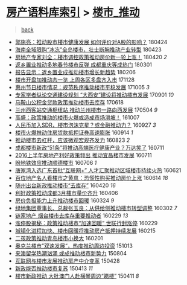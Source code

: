 [房产语料库索引](../../README.md)  > [楼市_推动](楼市_推动.md)
====
> [back](../README.md)

- [郭施亮：推动股市楼市健康发展 如何评价对A股的影响？](http://jkwz.applinzi.com/ittc/7095473491900105744.html#%E9%83%AD%E6%96%BD%E4%BA%AE%EF%BC%9A%E6%8E%A8%E5%8A%A8%E8%82%A1%E5%B8%82%E6%A5%BC%E5%B8%82%E5%81%A5%E5%BA%B7%E5%8F%91%E5%B1%95+%E5%A6%82%E4%BD%95%E8%AF%84%E4%BB%B7%E5%AF%B9A%E8%82%A1%E7%9A%84%E5%BD%B1%E5%93%8D%EF%BC%9F) 180424  
- [海南全域限购“冰冻”全岛楼市，壮士断腕推动产业转型](http://jkwz.applinzi.com/ittc/7095507650454488071.html#%E6%B5%B7%E5%8D%97%E5%85%A8%E5%9F%9F%E9%99%90%E8%B4%AD%E2%80%9C%E5%86%B0%E5%86%BB%E2%80%9D%E5%85%A8%E5%B2%9B%E6%A5%BC%E5%B8%82%EF%BC%8C%E5%A3%AE%E5%A3%AB%E6%96%AD%E8%85%95%E6%8E%A8%E5%8A%A8%E4%BA%A7%E4%B8%9A%E8%BD%AC%E5%9E%8B) 180423  
- [房地产专家刘全：楼市调控政策推动房价新一轮上涨！](http://jkwz.applinzi.com/ittc/7093967197577937926.html#%E6%88%BF%E5%9C%B0%E4%BA%A7%E4%B8%93%E5%AE%B6%E5%88%98%E5%85%A8%EF%BC%9A%E6%A5%BC%E5%B8%82%E8%B0%83%E6%8E%A7%E6%94%BF%E7%AD%96%E6%8E%A8%E5%8A%A8%E6%88%BF%E4%BB%B7%E6%96%B0%E4%B8%80%E8%BD%AE%E4%B8%8A%E6%B6%A8%EF%BC%81) 180420 *2* 
- [返乡置业推动多地春节楼市反弹 成都重庆等成热门](http://jkwz.applinzi.com/ittc/7075449944867865616.html#%E8%BF%94%E4%B9%A1%E7%BD%AE%E4%B8%9A%E6%8E%A8%E5%8A%A8%E5%A4%9A%E5%9C%B0%E6%98%A5%E8%8A%82%E6%A5%BC%E5%B8%82%E5%8F%8D%E5%BC%B9+%E6%88%90%E9%83%BD%E9%87%8D%E5%BA%86%E7%AD%89%E6%88%90%E7%83%AD%E9%97%A8) 180301  
- [报告显示：返乡置业成推动楼市增长新趋势](http://jkwz.applinzi.com/ittc/7067012372898513930.html#%E6%8A%A5%E5%91%8A%E6%98%BE%E7%A4%BA%EF%BC%9A%E8%BF%94%E4%B9%A1%E7%BD%AE%E4%B8%9A%E6%88%90%E6%8E%A8%E5%8A%A8%E6%A5%BC%E5%B8%82%E5%A2%9E%E9%95%BF%E6%96%B0%E8%B6%8B%E5%8A%BF) 180206  
- [楼市开盘加推动态一览 上周各区多盘齐入市](http://jkwz.applinzi.com/ittc/7040918378875716624.html#%E6%A5%BC%E5%B8%82%E5%BC%80%E7%9B%98%E5%8A%A0%E6%8E%A8%E5%8A%A8%E6%80%81%E4%B8%80%E8%A7%88+%E4%B8%8A%E5%91%A8%E5%90%84%E5%8C%BA%E5%A4%9A%E7%9B%98%E9%BD%90%E5%85%A5%E5%B8%82) 171128  
- [惠州节日楼市情况：规范秩序推动楼市平稳发展](http://jkwz.applinzi.com/ittc/7020890967593452561.html#%E6%83%A0%E5%B7%9E%E8%8A%82%E6%97%A5%E6%A5%BC%E5%B8%82%E6%83%85%E5%86%B5%EF%BC%9A%E8%A7%84%E8%8C%83%E7%A7%A9%E5%BA%8F%E6%8E%A8%E5%8A%A8%E6%A5%BC%E5%B8%82%E5%B9%B3%E7%A8%B3%E5%8F%91%E5%B1%95) 171005 *3* 
- [专家学者纵论交通建设规划 “大西安”建设将推动楼市发展](http://jkwz.applinzi.com/ittc/7008243144364393488.html#%E4%B8%93%E5%AE%B6%E5%AD%A6%E8%80%85%E7%BA%B5%E8%AE%BA%E4%BA%A4%E9%80%9A%E5%BB%BA%E8%AE%BE%E8%A7%84%E5%88%92+%E2%80%9C%E5%A4%A7%E8%A5%BF%E5%AE%89%E2%80%9D%E5%BB%BA%E8%AE%BE%E5%B0%86%E6%8E%A8%E5%8A%A8%E6%A5%BC%E5%B8%82%E5%8F%91%E5%B1%95) 170901 *10* 
- [马鞍山公积金贷款政策推动楼市去库存](http://jkwz.applinzi.com/ittc/6980567281510646789.html#%E9%A9%AC%E9%9E%8D%E5%B1%B1%E5%85%AC%E7%A7%AF%E9%87%91%E8%B4%B7%E6%AC%BE%E6%94%BF%E7%AD%96%E6%8E%A8%E5%8A%A8%E6%A5%BC%E5%B8%82%E5%8E%BB%E5%BA%93%E5%AD%98) 170618  
- [兰州西客站交通枢纽站 推动兰州楼市一路向西发展](http://jkwz.applinzi.com/ittc/6963757329953588228.html#%E5%85%B0%E5%B7%9E%E8%A5%BF%E5%AE%A2%E7%AB%99%E4%BA%A4%E9%80%9A%E6%9E%A2%E7%BA%BD%E7%AB%99+%E6%8E%A8%E5%8A%A8%E5%85%B0%E5%B7%9E%E6%A5%BC%E5%B8%82%E4%B8%80%E8%B7%AF%E5%90%91%E8%A5%BF%E5%8F%91%E5%B1%95) 170504 *9* 
- [高盛：政策推动的楼市火爆或造成市场滑坡！](http://jkwz.applinzi.com/ittc/6886323678089839620.html#%E9%AB%98%E7%9B%9B%EF%BC%9A%E6%94%BF%E7%AD%96%E6%8E%A8%E5%8A%A8%E7%9A%84%E6%A5%BC%E5%B8%82%E7%81%AB%E7%88%86%E6%88%96%E9%80%A0%E6%88%90%E5%B8%82%E5%9C%BA%E6%BB%91%E5%9D%A1%EF%BC%81) 161007  
- [人民币加入SDR，楼市泡沫克星？或金融推动力？](http://jkwz.applinzi.com/ittc/6882501052758230021.html#%E4%BA%BA%E6%B0%91%E5%B8%81%E5%8A%A0%E5%85%A5SDR%EF%BC%8C%E6%A5%BC%E5%B8%82%E6%B3%A1%E6%B2%AB%E5%85%8B%E6%98%9F%EF%BC%9F%E6%88%96%E9%87%91%E8%9E%8D%E6%8E%A8%E5%8A%A8%E5%8A%9B%EF%BC%9F) 160927 *3* 
- [楼市火爆推动住房贷款抵押证券高速膨胀](http://jkwz.applinzi.com/ittc/6877663810671870980.html#%E6%A5%BC%E5%B8%82%E7%81%AB%E7%88%86%E6%8E%A8%E5%8A%A8%E4%BD%8F%E6%88%BF%E8%B4%B7%E6%AC%BE%E6%8A%B5%E6%8A%BC%E8%AF%81%E5%88%B8%E9%AB%98%E9%80%9F%E8%86%A8%E8%83%80) 160914 *1* 
- [推动楼市去杠杆，应该微观宏观齐发力](http://jkwz.applinzi.com/ittc/6869426376188363781.html#%E6%8E%A8%E5%8A%A8%E6%A5%BC%E5%B8%82%E5%8E%BB%E6%9D%A0%E6%9D%86%EF%BC%8C%E5%BA%94%E8%AF%A5%E5%BE%AE%E8%A7%82%E5%AE%8F%E8%A7%82%E9%BD%90%E5%8F%91%E5%8A%9B) 160823 *2* 
- [成都楼市新政“51条”将推动高端医疗健康产业？万达笑了](http://jkwz.applinzi.com/ittc/6853640073702278148.html#%E6%88%90%E9%83%BD%E6%A5%BC%E5%B8%82%E6%96%B0%E6%94%BF%E2%80%9C51%E6%9D%A1%E2%80%9D%E5%B0%86%E6%8E%A8%E5%8A%A8%E9%AB%98%E7%AB%AF%E5%8C%BB%E7%96%97%E5%81%A5%E5%BA%B7%E4%BA%A7%E4%B8%9A%EF%BC%9F%E4%B8%87%E8%BE%BE%E7%AC%91%E4%BA%86) 160711  
- [2016上半年房地产利好政策频出 推动宜昌楼市发展](http://jkwz.applinzi.com/ittc/6853620733082862597.html#2016%E4%B8%8A%E5%8D%8A%E5%B9%B4%E6%88%BF%E5%9C%B0%E4%BA%A7%E5%88%A9%E5%A5%BD%E6%94%BF%E7%AD%96%E9%A2%91%E5%87%BA+%E6%8E%A8%E5%8A%A8%E5%AE%9C%E6%98%8C%E6%A5%BC%E5%B8%82%E5%8F%91%E5%B1%95) 160711  
- [盼地铁效应推动顺德楼市](http://jkwz.applinzi.com/ittc/6851607876954768389.html#%E7%9B%BC%E5%9C%B0%E9%93%81%E6%95%88%E5%BA%94%E6%8E%A8%E5%8A%A8%E9%A1%BA%E5%BE%B7%E6%A5%BC%E5%B8%82) 160706 *1* 
- [唐家湾入选广东首批“互联网+” 人才汇聚推动区域楼市持续火热](http://jkwz.applinzi.com/ittc/6846213099585274884.html#%E5%94%90%E5%AE%B6%E6%B9%BE%E5%85%A5%E9%80%89%E5%B9%BF%E4%B8%9C%E9%A6%96%E6%89%B9%E2%80%9C%E4%BA%92%E8%81%94%E7%BD%91%2B%E2%80%9D+%E4%BA%BA%E6%89%8D%E6%B1%87%E8%81%9A%E6%8E%A8%E5%8A%A8%E5%8C%BA%E5%9F%9F%E6%A5%BC%E5%B8%82%E6%8C%81%E7%BB%AD%E7%81%AB%E7%83%AD) 160621  
- [百位地产名人看楼市之黄岚：恐慌性购买推动房价上涨](http://jkwz.applinzi.com/ittc/6843510870646457349.html#%E7%99%BE%E4%BD%8D%E5%9C%B0%E4%BA%A7%E5%90%8D%E4%BA%BA%E7%9C%8B%E6%A5%BC%E5%B8%82%E4%B9%8B%E9%BB%84%E5%B2%9A%EF%BC%9A%E6%81%90%E6%85%8C%E6%80%A7%E8%B4%AD%E4%B9%B0%E6%8E%A8%E5%8A%A8%E6%88%BF%E4%BB%B7%E4%B8%8A%E6%B6%A8) 160614 *18* 
- [随州出台新政推动楼市“去库存”](http://jkwz.applinzi.com/ittc/6822951141599872004.html#%E9%9A%8F%E5%B7%9E%E5%87%BA%E5%8F%B0%E6%96%B0%E6%94%BF%E6%8E%A8%E5%8A%A8%E6%A5%BC%E5%B8%82%E2%80%9C%E5%8E%BB%E5%BA%93%E5%AD%98%E2%80%9D) 160420 *16* 
- [利好政策推动成都3月楼市量价齐升](http://jkwz.applinzi.com/ittc/6817902388492895236.html#%E5%88%A9%E5%A5%BD%E6%94%BF%E7%AD%96%E6%8E%A8%E5%8A%A8%E6%88%90%E9%83%BD3%E6%9C%88%E6%A5%BC%E5%B8%82%E9%87%8F%E4%BB%B7%E9%BD%90%E5%8D%87) 160406  
- [房价负担能力上升推动楼市回暖](http://jkwz.applinzi.com/ittc/6813143768836342789.html#%E6%88%BF%E4%BB%B7%E8%B4%9F%E6%8B%85%E8%83%BD%E5%8A%9B%E4%B8%8A%E5%8D%87%E6%8E%A8%E5%8A%A8%E6%A5%BC%E5%B8%82%E5%9B%9E%E6%9A%96) 160324 *9* 
- [绿地集团董事长、总裁张玉良：从供给侧推动楼市转型调整](http://jkwz.applinzi.com/ittc/6805112147424052229.html#%E7%BB%BF%E5%9C%B0%E9%9B%86%E5%9B%A2%E8%91%A3%E4%BA%8B%E9%95%BF%E3%80%81%E6%80%BB%E8%A3%81%E5%BC%A0%E7%8E%89%E8%89%AF%EF%BC%9A%E4%BB%8E%E4%BE%9B%E7%BB%99%E4%BE%A7%E6%8E%A8%E5%8A%A8%E6%A5%BC%E5%B8%82%E8%BD%AC%E5%9E%8B%E8%B0%83%E6%95%B4) 160302 *7* 
- [链家地产 烟台楼市去库存重要推动者](http://jkwz.applinzi.com/ittc/6804265605905515524.html#%E9%93%BE%E5%AE%B6%E5%9C%B0%E4%BA%A7+%E7%83%9F%E5%8F%B0%E6%A5%BC%E5%B8%82%E5%8E%BB%E5%BA%93%E5%AD%98%E9%87%8D%E8%A6%81%E6%8E%A8%E5%8A%A8%E8%80%85) 160229 *13* 
- [涨停股揭秘：政策推动楼市“加速回暖” 世联行封涨停](http://jkwz.applinzi.com/ittc/6804180622276822021.html#%E6%B6%A8%E5%81%9C%E8%82%A1%E6%8F%AD%E7%A7%98%EF%BC%9A%E6%94%BF%E7%AD%96%E6%8E%A8%E5%8A%A8%E6%A5%BC%E5%B8%82%E2%80%9C%E5%8A%A0%E9%80%9F%E5%9B%9E%E6%9A%96%E2%80%9D+%E4%B8%96%E8%81%94%E8%A1%8C%E5%B0%81%E6%B6%A8%E5%81%9C) 160229  
- [城镇化进程加快、楼市回暖将推动房产抵押持续发展](http://jkwz.applinzi.com/ittc/6799141463229203460.html#%E5%9F%8E%E9%95%87%E5%8C%96%E8%BF%9B%E7%A8%8B%E5%8A%A0%E5%BF%AB%E3%80%81%E6%A5%BC%E5%B8%82%E5%9B%9E%E6%9A%96%E5%B0%86%E6%8E%A8%E5%8A%A8%E6%88%BF%E4%BA%A7%E6%8A%B5%E6%8A%BC%E6%8C%81%E7%BB%AD%E5%8F%91%E5%B1%95) 160215  
- [二孩政策推动青岛楼市小换大](http://jkwz.applinzi.com/ittc/6793915270397690884.html#%E4%BA%8C%E5%AD%A9%E6%94%BF%E7%AD%96%E6%8E%A8%E5%8A%A8%E9%9D%92%E5%B2%9B%E6%A5%BC%E5%B8%82%E5%B0%8F%E6%8D%A2%E5%A4%A7) 160201  
- [奥克兰楼市”双速发展“，热度推动周边投资](http://jkwz.applinzi.com/ittc/6752664676917036036.html#%E5%A5%A5%E5%85%8B%E5%85%B0%E6%A5%BC%E5%B8%82%E2%80%9D%E5%8F%8C%E9%80%9F%E5%8F%91%E5%B1%95%E2%80%9C%EF%BC%8C%E7%83%AD%E5%BA%A6%E6%8E%A8%E5%8A%A8%E5%91%A8%E8%BE%B9%E6%8A%95%E8%B5%84) 151013  
- [来澳留学热潮汹涌 或成推动楼市新势力](http://jkwz.applinzi.com/ittc/547650615547844888.html#%E6%9D%A5%E6%BE%B3%E7%95%99%E5%AD%A6%E7%83%AD%E6%BD%AE%E6%B1%B9%E6%B6%8C+%E6%88%96%E6%88%90%E6%8E%A8%E5%8A%A8%E6%A5%BC%E5%B8%82%E6%96%B0%E5%8A%BF%E5%8A%9B) 150804  
- [互联网与楼市发展推动房产中介变革](http://jkwz.applinzi.com/ittc/547650611408053302.html#%E4%BA%92%E8%81%94%E7%BD%91%E4%B8%8E%E6%A5%BC%E5%B8%82%E5%8F%91%E5%B1%95%E6%8E%A8%E5%8A%A8%E6%88%BF%E4%BA%A7%E4%B8%AD%E4%BB%8B%E5%8F%98%E9%9D%A9) 150428  
- [新政能否推动楼市复苏](http://jkwz.applinzi.com/ittc/547650611405904010.html#%E6%96%B0%E6%94%BF%E8%83%BD%E5%90%A6%E6%8E%A8%E5%8A%A8%E6%A5%BC%E5%B8%82%E5%A4%8D%E8%8B%8F) 150413 *11* 
- [楼市新政推动 大批澳门人赴横琴周边“睇楼”](http://jkwz.applinzi.com/ittc/547650611403335581.html#%E6%A5%BC%E5%B8%82%E6%96%B0%E6%94%BF%E6%8E%A8%E5%8A%A8+%E5%A4%A7%E6%89%B9%E6%BE%B3%E9%97%A8%E4%BA%BA%E8%B5%B4%E6%A8%AA%E7%90%B4%E5%91%A8%E8%BE%B9%E2%80%9C%E7%9D%87%E6%A5%BC%E2%80%9D) 150411 *8* 
